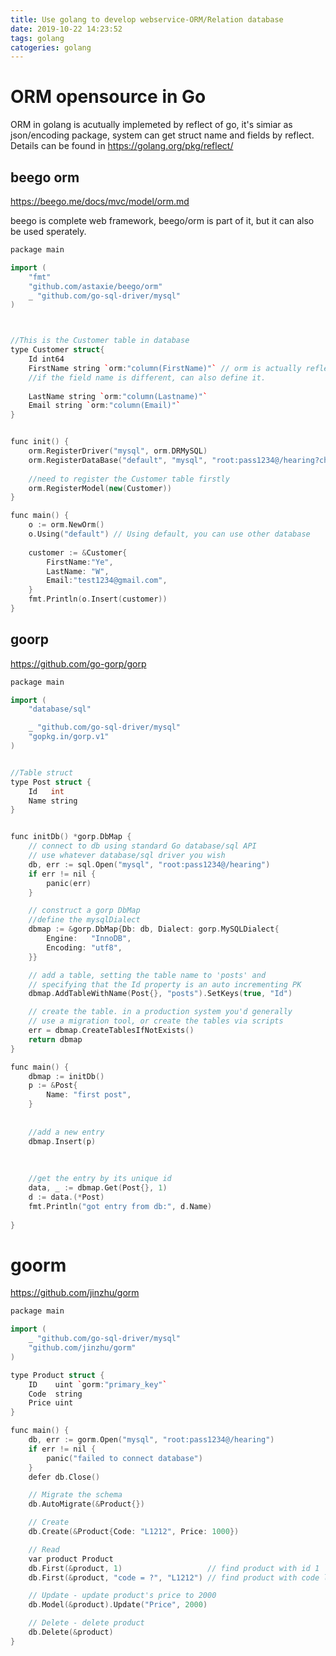 ```yaml
---
title: Use golang to develop webservice-ORM/Relation database
date: 2019-10-22 14:23:52
tags: golang
catogeries: golang
---
```


# ORM opensource in Go

ORM in golang is acutually implemeted by reflect of go, it's simiar as json/encoding package,
system can get struct name and fields by reflect.
Details can be found in https://golang.org/pkg/reflect/

## beego orm

https://beego.me/docs/mvc/model/orm.md

beego is complete web framework, beego/orm is part of it, but it can also be used sperately.

```c++
package main

import (
    "fmt"
    "github.com/astaxie/beego/orm"
    _ "github.com/go-sql-driver/mysql"
)



//This is the Customer table in database
type Customer struct{
	Id int64
	FirstName string `orm:"column(FirstName)"` // orm is actually reflection in golang
	//if the field name is different, can also define it.
	 
	LastName string `orm:"column(Lastname)"`
	Email string `orm:"column(Email)"`
}


func init() {
    orm.RegisterDriver("mysql", orm.DRMySQL)
	orm.RegisterDataBase("default", "mysql", "root:pass1234@/hearing?charset=utf8")
	
	//need to register the Customer table firstly
	orm.RegisterModel(new(Customer))
}

func main() {
    o := orm.NewOrm()
	o.Using("default") // Using default, you can use other database
	
	customer := &Customer{
		FirstName:"Ye",
		LastName: "W",
		Email:"test1234@gmail.com",
	}
    fmt.Println(o.Insert(customer))
}

```

## goorp 

https://github.com/go-gorp/gorp



```c++
package main

import (
	"database/sql"

	_ "github.com/go-sql-driver/mysql"
	"gopkg.in/gorp.v1"
)


//Table struct
type Post struct {
	Id   int
	Name string
}


func initDb() *gorp.DbMap {
	// connect to db using standard Go database/sql API
	// use whatever database/sql driver you wish
	db, err := sql.Open("mysql", "root:pass1234@/hearing")
	if err != nil {
		panic(err)
	}

	// construct a gorp DbMap
	//define the mysqlDialect
	dbmap := &gorp.DbMap{Db: db, Dialect: gorp.MySQLDialect{
		Engine:   "InnoDB",
		Encoding: "utf8",
	}}

	// add a table, setting the table name to 'posts' and
	// specifying that the Id property is an auto incrementing PK
	dbmap.AddTableWithName(Post{}, "posts").SetKeys(true, "Id")

	// create the table. in a production system you'd generally
	// use a migration tool, or create the tables via scripts
	err = dbmap.CreateTablesIfNotExists()
	return dbmap
}

func main() {
	dbmap := initDb()
	p := &Post{
		Name: "first post",
	}
	
	
	//add a new entry
	dbmap.Insert(p)
	
	
	
	//get the entry by its unique id
	data, _ := dbmap.Get(Post{}, 1)
	d := data.(*Post)
	fmt.Println("got entry from db:", d.Name)
	
}

```


# goorm 
https://github.com/jinzhu/gorm



```c++
package main

import (
	_ "github.com/go-sql-driver/mysql"
	"github.com/jinzhu/gorm"
)

type Product struct {
	ID    uint `gorm:"primary_key"`
	Code  string
	Price uint
}

func main() {
	db, err := gorm.Open("mysql", "root:pass1234@/hearing")
	if err != nil {
		panic("failed to connect database")
	}
	defer db.Close()

	// Migrate the schema
	db.AutoMigrate(&Product{})

	// Create
	db.Create(&Product{Code: "L1212", Price: 1000})

	// Read
	var product Product
	db.First(&product, 1)                   // find product with id 1
	db.First(&product, "code = ?", "L1212") // find product with code l1212

	// Update - update product's price to 2000
	db.Model(&product).Update("Price", 2000)

	// Delete - delete product
	db.Delete(&product)
}

```

